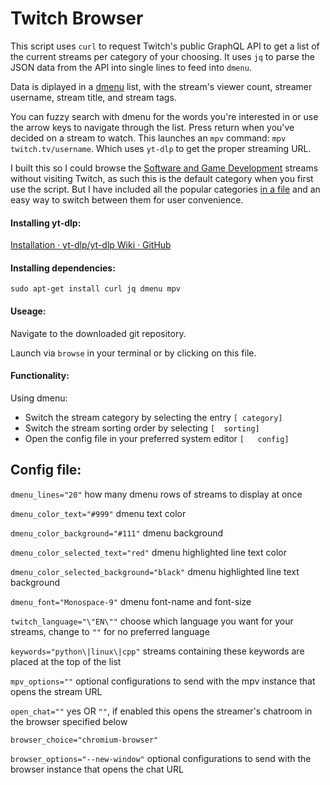 # Twitch Browser

This script uses `curl` to request Twitch's public GraphQL API to get a list of the current streams per category of your choosing. It uses `jq` to parse the JSON data from the API into single lines to feed into `dmenu`.

Data is diplayed in a [dmenu](https://wiki.archlinux.org/title/dmenu) list, with the stream's viewer count, streamer username, stream title, and stream tags. 

You can fuzzy search with dmenu for the words you're interested in or use the arrow keys to navigate through the list. 
Press return when you've decided on a stream to watch. This launches an `mpv` command: `mpv twitch.tv/username`. 
Which uses `yt-dlp` to get the proper streaming URL.

I built this so I could browse the [Software and Game Development](https://www.twitch.tv/directory/game/Software%20and%20Game%20Development) streams without visiting Twitch, as such this is the default category when you first use the script. But I have included all the popular categories [in a file](https://github.com/leafstrat/Twitch-Browser/blob/main/categories) and an easy way to switch between them for user convenience.

#### Installing yt-dlp:
[Installation · yt-dlp/yt-dlp Wiki · GitHub](https://github.com/yt-dlp/yt-dlp/wiki/Installation)

#### Installing dependencies:
```
sudo apt-get install curl jq dmenu mpv
```

#### Useage:
Navigate to the downloaded git repository.

Launch via `browse` in your terminal or by clicking on this file.

#### Functionality:
Using dmenu:
- Switch the stream category by selecting the entry `[ category]`
- Switch the stream sorting order by selecting `[  sorting]`
- Open the config file in your preferred system editor `[   config]`

## Config file:
`dmenu_lines="20"` how many dmenu rows of streams to display at once

`dmenu_color_text="#999"` dmenu text color

`dmenu_color_background="#111"` dmenu background

`dmenu_color_selected_text="red"` dmenu highlighted line text color

`dmenu_color_selected_background="black"` dmenu highlighted line text background

`dmenu_font="Monospace-9"` dmenu font-name and font-size

`twitch_language="\"EN\""` choose which language you want for your streams, change to `""` for no preferred language

`keywords="python\|linux\|cpp"` streams containing these keywords are placed at the top of the list

`mpv_options=""` optional configurations to send with the mpv instance that opens the stream URL

`open_chat=""` yes OR `""`, if enabled this opens the streamer's chatroom in the browser specified below

`browser_choice="chromium-browser"` 

`browser_options="--new-window"` optional configurations to send with the browser instance that opens the chat URL
